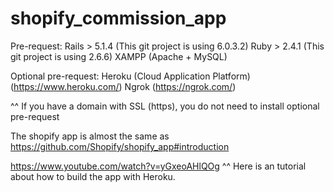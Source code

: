 # shopify_commission_app

Pre-request:
Rails > 5.1.4 (This git project is using 6.0.3.2)
Ruby > 2.4.1 (This git project is using 2.6.6)
XAMPP (Apache + MySQL)

Optional pre-request:
Heroku (Cloud Application Platform) (https://www.heroku.com/)
Ngrok (https://ngrok.com/)

^^ If you have a domain with SSL (https), you do not need to install optional pre-request

The shopify app is almost the same as https://github.com/Shopify/shopify_app#introduction

https://www.youtube.com/watch?v=yGxeoAHlQOg
^^ Here is an tutorial about how to build the app with Heroku.
